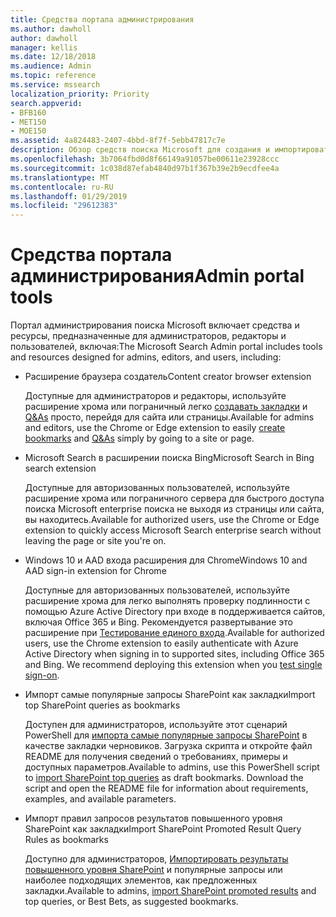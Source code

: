 ```yaml
---
title: Средства портала администрирования
ms.author: dawholl
author: dawholl
manager: kellis
ms.date: 12/18/2018
ms.audience: Admin
ms.topic: reference
ms.service: mssearch
localization_priority: Priority
search.appverid:
- BFB160
- MET150
- MOE150
ms.assetid: 4a824483-2407-4bbd-8f7f-5ebb47817c7e
description: Обзор средств поиска Microsoft для создания и импортировать результаты, автоматический вход в систему и поиск в любом месте
ms.openlocfilehash: 3b7064fbd0d8f66149a91057be00611e23928ccc
ms.sourcegitcommit: 1c038d87efab4840d97b1f367b39e2b9ecdfee4a
ms.translationtype: MT
ms.contentlocale: ru-RU
ms.lasthandoff: 01/29/2019
ms.locfileid: "29612383"
---
```

# <a name="admin-portal-tools"></a><span data-ttu-id="d1bae-103">Средства портала администрирования</span><span class="sxs-lookup"><span data-stu-id="d1bae-103">Admin portal tools</span></span>

<span data-ttu-id="d1bae-104">Портал администрирования поиска Microsoft включает средства и ресурсы, предназначенные для администраторов, редакторы и пользователей, включая:</span><span class="sxs-lookup"><span data-stu-id="d1bae-104">The Microsoft Search Admin portal includes tools and resources designed for admins, editors, and users, including:</span></span>
  
- <span data-ttu-id="d1bae-105">Расширение браузера создатель</span><span class="sxs-lookup"><span data-stu-id="d1bae-105">Content creator browser extension</span></span>
    
    <span data-ttu-id="d1bae-106">Доступные для администраторов и редакторы, используйте расширение хрома или пограничный легко [создавать закладки](create-bookmarks.md) и [Q&As](create-qas.md) просто, перейдя для сайта или страницы.</span><span class="sxs-lookup"><span data-stu-id="d1bae-106">Available for admins and editors, use the Chrome or Edge extension to easily [create bookmarks](create-bookmarks.md) and [Q&As](create-qas.md) simply by going to a site or page.</span></span> 
    
- <span data-ttu-id="d1bae-107">Microsoft Search в расширении поиска Bing</span><span class="sxs-lookup"><span data-stu-id="d1bae-107">Microsoft Search in Bing search extension</span></span>
    
    <span data-ttu-id="d1bae-108">Доступные для авторизованных пользователей, используйте расширение хрома или пограничного сервера для быстрого доступа поиска Microsoft enterprise поиска не выходя из страницы или сайта, вы находитесь.</span><span class="sxs-lookup"><span data-stu-id="d1bae-108">Available for authorized users, use the Chrome or Edge extension to quickly access Microsoft Search enterprise search without leaving the page or site you're on.</span></span>
    
- <span data-ttu-id="d1bae-109">Windows 10 и AAD входа расширения для Chrome</span><span class="sxs-lookup"><span data-stu-id="d1bae-109">Windows 10 and AAD sign-in extension for Chrome</span></span>
    
    <span data-ttu-id="d1bae-p101">Доступные для авторизованных пользователей, используйте расширение хрома для легко выполнять проверку подлинности с помощью Azure Active Directory при входе в поддерживается сайтов, включая Office 365 и Bing. Рекомендуется развертывание это расширение при [Тестирование единого входа](test-single-sign-on.md).</span><span class="sxs-lookup"><span data-stu-id="d1bae-p101">Available for authorized users, use the Chrome extension to easily authenticate with Azure Active Directory when signing in to supported sites, including Office 365 and Bing. We recommend deploying this extension when you [test single sign-on](test-single-sign-on.md).</span></span>
    
- <span data-ttu-id="d1bae-112">Импорт самые популярные запросы SharePoint как закладки</span><span class="sxs-lookup"><span data-stu-id="d1bae-112">Import top SharePoint queries as bookmarks</span></span>
    
    <span data-ttu-id="d1bae-p102">Доступен для администраторов, используйте этот сценарий PowerShell для [импорта самые популярные запросы SharePoint](import-sharepoint-promoted-results-and-top-queries.md) в качестве закладки черновиков. Загрузка скрипта и откройте файл README для получения сведений о требованиях, примеры и доступных параметров.</span><span class="sxs-lookup"><span data-stu-id="d1bae-p102">Available to admins, use this PowerShell script to [import SharePoint top queries](import-sharepoint-promoted-results-and-top-queries.md) as draft bookmarks. Download the script and open the README file for information about requirements, examples, and available parameters.</span></span> 
    
- <span data-ttu-id="d1bae-115">Импорт правил запросов результатов повышенного уровня SharePoint как закладки</span><span class="sxs-lookup"><span data-stu-id="d1bae-115">Import SharePoint Promoted Result Query Rules as bookmarks</span></span>
    
    <span data-ttu-id="d1bae-116">Доступно для администраторов, [Импортировать результаты повышенного уровня SharePoint](import-sharepoint-promoted-results-and-top-queries.md) и популярные запросы или наиболее подходящих элементов, как предложенных закладки.</span><span class="sxs-lookup"><span data-stu-id="d1bae-116">Available to admins, [import SharePoint promoted results](import-sharepoint-promoted-results-and-top-queries.md) and top queries, or Best Bets, as suggested bookmarks.</span></span> 

  


